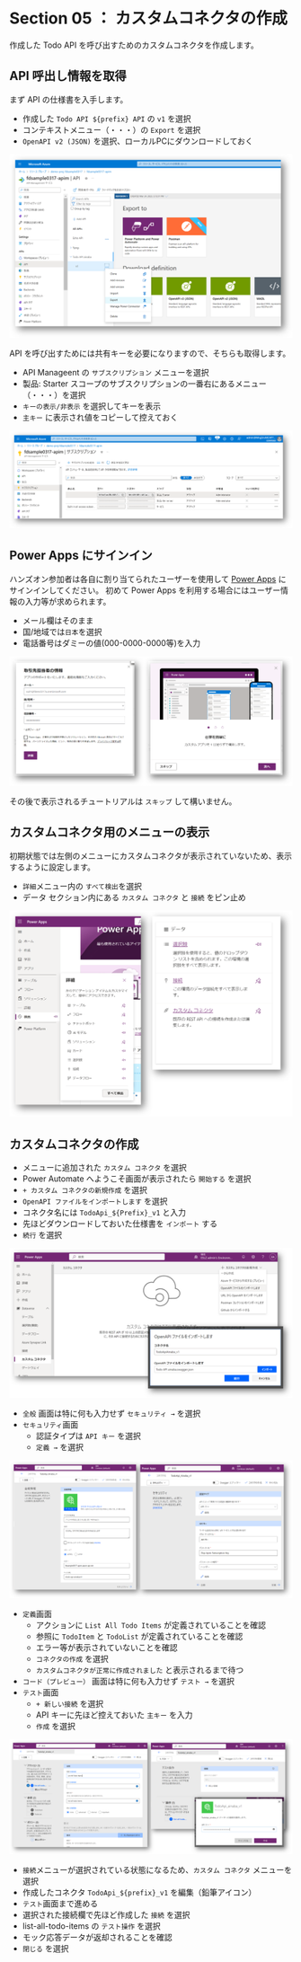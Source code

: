 # Section 05 ： カスタムコネクタの作成

作成した Todo API を呼び出すためのカスタムコネクタを作成します。

## API 呼出し情報を取得

まず API の仕様書を入手します。

- 作成した `Todo API ${prefix} API` の `v1` を選択
- コンテキストメニュー（・・・）の `Export` を選択
- `OpenAPI v2 (JSON)` を選択、ローカルPCにダウンロードしておく

![](./images/section05-export-api-definition.png)

API を呼び出すためには共有キーを必要になりますので、そちらも取得します。

- API Manageent の `サブスクリプション` メニューを選択
- 製品: Starter スコープのサブスクリプションの一番右にあるメニュー（・・・）を選択
- `キーの表示/非表示` を選択してキーを表示
- `主キー` に表示され値をコピーして控えておく

![](./images/section05-subscription-key.png)

## Power Apps にサインイン

ハンズオン参加者は各自に割り当てられたユーザーを使用して [Power Apps](https://make.powerapps.com/) にサインインしてください。
初めて Power Apps を利用する場合にはユーザー情報の入力等が求められます。

- メール欄はそのまま
- 国/地域では`日本`を選択
- 電話番号はダミーの値(000-0000-0000等)を入力

![](./images/section05-first-signin.png)

その後で表示されるチュートリアルは `スキップ` して構いません。

## カスタムコネクタ用のメニューの表示

初期状態では左側のメニューにカスタムコネクタが表示されていないため、表示するように設定します。

- `詳細`メニュー内の `すべて検出`を選択
- データ セクション内にある `カスタム コネクタ` と `接続` をピン止め

![](./images/section05-customize-menu.png)

## カスタムコネクタの作成

- メニューに追加された `カスタム コネクタ` を選択
- Power Automate へようこそ画面が表示されたら `開始する` を選択
- `+ カスタム コネクタの新規作成` を選択
- `OpenAPI ファイルをインポートします` を選択
- コネクタ名には `TodoApi_${Prefix}_v1` と入力
- 先ほどダウンロードしておいた仕様書を `インポート` する
- `続行` を選択

![](./images/section05-create-connector-from-openapi.png)

- `全般` 画面は特に何も入力せず `セキュリティ →` を選択
- `セキュリティ`画面
    - 認証タイプは `API キー` を選択
    - `定義 →` を選択

![](./images/section05-create-connector1.png)


- `定義`画面
    - アクションに `List All Todo Items` が定義されていることを確認
    - 参照に `TodoItem` と `TodoList` が定義されていることを確認
    - エラー等が表示されていないことを確認
    - `コネクタの作成` を選択
    - `カスタムコネクタが正常に作成されました` と表示されるまで待つ
- `コード（プレビュー）` 画面は特に何も入力せず `テスト →` を選択
- `テスト`画面
    - `+ 新しい接続` を選択
    - API キーに先ほど控えておいた `主キー` を入力
    - `作成` を選択

![](./images/section05-create-connector2.png)

- `接続`メニューが選択されている状態になるため、`カスタム コネクタ` メニューを選択
- 作成したコネクタ `TodoApi_${prefix}_v1` を編集（鉛筆アイコン）
- `テスト`画面まで進める
- 選択された接続欄で先ほど作成した `接続` を選択
- list-all-todo-items の `テスト操作` を選択
- モック応答データが返却されることを確認
- `閉じる` を選択

